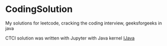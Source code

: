 # CodingSolution
My solutions for leetcode, cracking the coding interview, geeksforgeeks  in java

CTCI solution was written with Jupyter with Java kernel [IJava](https://github.com/SpencerPark/IJava)
